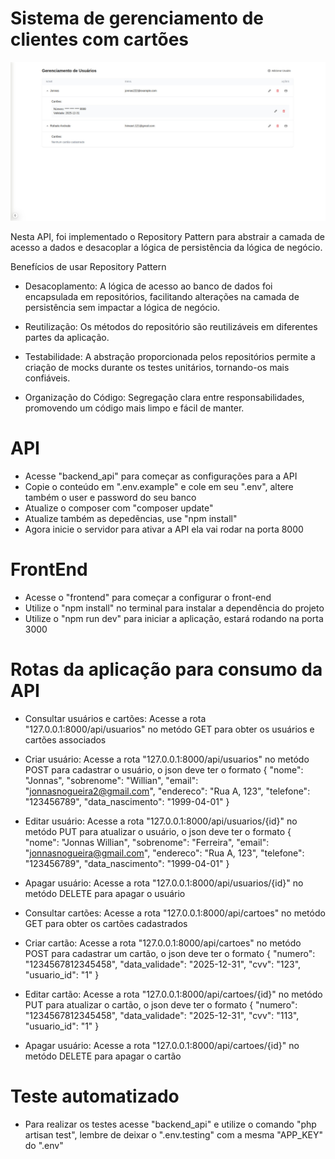 # Sistema de gerenciamento de clientes com cartões

![alt text](image.png)

Nesta API, foi implementado o Repository Pattern para abstrair a camada de acesso a dados e desacoplar a lógica de persistência da lógica de negócio.

Benefícios de usar Repository Pattern

- Desacoplamento: A lógica de acesso ao banco de dados foi encapsulada em repositórios, facilitando alterações na camada de persistência sem impactar a lógica de negócio.

- Reutilização: Os métodos do repositório são reutilizáveis em diferentes partes da aplicação.

- Testabilidade: A abstração proporcionada pelos repositórios permite a criação de mocks durante os testes unitários, tornando-os mais confiáveis.

- Organização do Código: Segregação clara entre responsabilidades, promovendo um código mais limpo e fácil de manter.

# API
- Acesse "backend_api" para começar as configurações para a API
- Copie o conteúdo em ".env.example" e cole em seu ".env", altere também o user e password do seu banco
- Atualize o composer com "composer update"
- Atualize também as depedẽncias, use "npm install"
- Agora inicie o servidor para ativar a API ela vai rodar na porta 8000

# FrontEnd
- Acesse o "frontend" para começar a configurar o front-end
- Utilize o "npm install" no terminal para instalar a dependência do projeto
- Utilize o "npm run dev" para iniciar a aplicação, estará rodando na porta 3000

# Rotas da aplicação para consumo da API
- Consultar usuários e cartões:
    Acesse a rota "127.0.0.1:8000/api/usuarios" no metódo GET para obter os usuários e cartões associados

- Criar usuário:
    Acesse a rota "127.0.0.1:8000/api/usuarios" no metódo POST para cadastrar o usuário, o json deve ter o formato
    {
        "nome": "Jonnas",
        "sobrenome": "Willian",
        "email": "jonnasnogueira2@gmail.com",
        "endereco": "Rua A, 123",
        "telefone": "123456789",
        "data_nascimento": "1999-04-01"
    }

- Editar usuário:
    Acesse a rota "127.0.0.1:8000/api/usuarios/{id}" no metódo PUT para atualizar o usuário, o json deve ter o formato
    {
        "nome": "Jonnas Willian",
        "sobrenome": "Ferreira",
        "email": "jonnasnogueira@gmail.com",
        "endereco": "Rua A, 123",
        "telefone": "123456789",
        "data_nascimento": "1999-04-01"
    }

- Apagar usuário:
    Acesse a rota "127.0.0.1:8000/api/usuarios/{id}" no metódo DELETE para apagar o usuário

- Consultar cartões:
    Acesse a rota "127.0.0.1:8000/api/cartoes" no metódo GET para obter os cartões cadastrados

- Criar cartão:
    Acesse a rota "127.0.0.1:8000/api/cartoes" no metódo POST para cadastrar um cartão, o json deve ter o formato
    {
        "numero": "1234567812345458",
        "data_validade": "2025-12-31",
        "cvv": "123",
        "usuario_id": "1"
    }

- Editar cartão:
    Acesse a rota "127.0.0.1:8000/api/cartoes/{id}" no metódo PUT para atualizar o cartão, o json deve ter o formato
    {
        "numero": "1234567812345458",
        "data_validade": "2025-12-31",
        "cvv": "113",
        "usuario_id": "1"
    }

- Apagar usuário:
    Acesse a rota "127.0.0.1:8000/api/cartoes/{id}" no metódo DELETE para apagar o cartão

# Teste automatizado
- Para realizar os testes acesse "backend_api" e utilize o comando "php artisan test", lembre de deixar o ".env.testing" com a mesma "APP_KEY" do ".env"